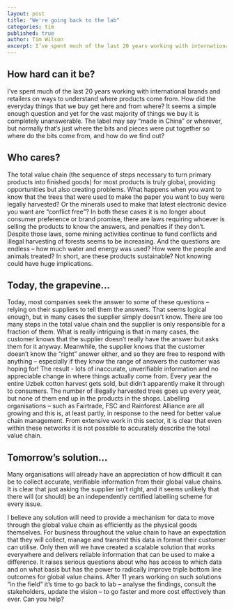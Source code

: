 ```yaml
---
layout: post
title: "We're going back to the lab"
categories: tim
published: true
author: Tim Wilson
excerpt: I’ve spent much of the last 20 years working with international brands and retailers on ways to understand where products come from. How did the everyday things that we buy get here and from where? It seems a simple enough question and yet for the vast majority of things we buy it is completely unanswerable. The label may say “made in China” or wherever, but normally that’s just where the bits and pieces were put together so where do the bits come from, and how do we find out? 
---
```


## How hard can it be?
I’ve spent much of the last 20 years working with international brands and retailers on ways to understand where products come from. How did the everyday things that we buy get here and from where? It seems a simple enough question and yet for the vast majority of things we buy it is completely unanswerable. The label may say “made in China” or wherever, but normally that’s just where the bits and pieces were put together so where do the bits come from, and how do we find out? 

## Who cares?
The total value chain (the sequence of steps necessary to turn primary products into finished goods) for most products is truly global, providing opportunities but also creating problems. What happens when you want to know that the trees that were used to make the paper you want to buy were legally harvested? Or the minerals used to make that latest electronic device you want are “conflict free”? In both these cases it is no longer about consumer preference or brand promise, there are laws requiring whoever is selling the products to know the answers, and penalties if they don’t. Despite those laws, some mining activities continue to fund conflicts and illegal harvesting of forests seems to be increasing. And the questions are endless – how much water and energy was used? How were the people and animals treated? In short, are these products sustainable? Not knowing could have huge implications.

## Today, the grapevine…
Today, most companies seek the answer to some of these questions – relying on their suppliers to tell them the answers. That seems logical enough, but in many cases the supplier simply doesn’t know. There are too many steps in the total value chain and the supplier is only responsible for a fraction of them. What is really intriguing is that in many cases, the customer knows that the supplier doesn’t really have the answer but asks them for it anyway. Meanwhile, the supplier knows that the customer doesn’t know the “right” answer either, and so they are free to respond with anything – especially if they know the range of answers the customer was hoping for! The result - lots of inaccurate, unverifiable information and no appreciable change in where things actually come from. Every year the entire Uzbek cotton harvest gets sold, but didn’t apparently make it through to consumers. The number of illegally harvested trees goes up every year, but none of them end up in the products in the shops. Labelling organisations – such as Fairtrade, FSC and Rainforest Alliance are all growing and this is, at least partly, in response to the need for better value chain management. From extensive work in this sector, it is clear that even within these networks it is not possible to accurately describe the total value chain.

## Tomorrow’s solution…
Many organisations will already have an appreciation of how difficult it can be to collect accurate, verifiable information from their global value chains. It is clear that just asking the supplier isn’t right, and it seems unlikely that there will (or should) be an independently certified labelling scheme for every issue. 

I believe any solution will need to provide a mechanism for data to move through the global value chain as efficiently as the physical goods themselves. For business throughout the value chain to have an expectation that they will collect, manage and transmit this data in format their customer can utilise. Only then will we have created a scalable solution that works everywhere and delivers reliable information that can be used to make a difference. It raises serious questions about who has access to which data and on what basis but has the power to radically improve triple bottom line outcomes for global value chains. After 11 years working on such solutions “in the field” it’s time to go back to lab – analyse the findings, consult the stakeholders, update the vision – to go faster and more cost effectively than ever. Can you help? 

